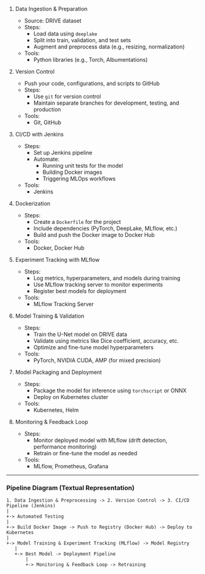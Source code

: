 1. Data Ingestion & Preparation
   - Source: DRIVE dataset
   - Steps:
     - Load data using `deeplake`
     - Split into train, validation, and test sets
     - Augment and preprocess data (e.g., resizing, normalization)
   - Tools:
     - Python libraries (e.g., Torch, Albumentations)

2. Version Control
   - Push your code, configurations, and scripts to GitHub
   - Steps:
     - Use `git` for version control
     - Maintain separate branches for development, testing, and production
   - Tools:
     - Git, GitHub

3. CI/CD with Jenkins
   - Steps:
     - Set up Jenkins pipeline
     - Automate:
       - Running unit tests for the model
       - Building Docker images
       - Triggering MLOps workflows
   - Tools:
     - Jenkins

4. Dockerization
   - Steps:
     - Create a `Dockerfile` for the project
     - Include dependencies (PyTorch, DeepLake, MLflow, etc.)
     - Build and push the Docker image to Docker Hub
   - Tools:
     - Docker, Docker Hub

5. Experiment Tracking with MLflow
   - Steps:
     - Log metrics, hyperparameters, and models during training
     - Use MLflow tracking server to monitor experiments
     - Register best models for deployment
   - Tools:
     - MLflow Tracking Server

6. Model Training & Validation
   - Steps:
     - Train the U-Net model on DRIVE data
     - Validate using metrics like Dice coefficient, accuracy, etc.
     - Optimize and fine-tune model hyperparameters
   - Tools:
     - PyTorch, NVIDIA CUDA, AMP (for mixed precision)

7. Model Packaging and Deployment
   - Steps:
     - Package the model for inference using `torchscript` or ONNX
     - Deploy on Kubernetes cluster
   - Tools:
     - Kubernetes, Helm

8. Monitoring & Feedback Loop
   - Steps:
     - Monitor deployed model with MLflow (drift detection, performance monitoring)
     - Retrain or fine-tune the model as needed
   - Tools:
     - MLflow, Prometheus, Grafana

---

### **Pipeline Diagram (Textual Representation)**

```plaintext
1. Data Ingestion & Preprocessing -> 2. Version Control -> 3. CI/CD Pipeline (Jenkins)
|
+-> Automated Testing
|
+-> Build Docker Image -> Push to Registry (Docker Hub) -> Deploy to Kubernetes
|
+-> Model Training & Experiment Tracking (MLflow) -> Model Registry
   |
   +-> Best Model -> Deployment Pipeline
       |
       +-> Monitoring & Feedback Loop -> Retraining
```
